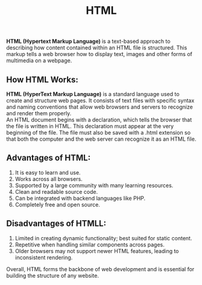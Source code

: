 <header>
  <h1>HTML</h1>
</header>
<body>
  <p><b>HTML (Hypertext Markup Language) </b>is a text-based approach to describing how content contained within an HTML file is structured. This markup tells a web browser how to display text, images and other forms of multimedia on a webpage.</p>
  <h2>How HTML Works:</h2>
  <p><b>HTML (HyperText Markup Language)</b> is a standard language used to create and structure web pages. It consists of text files with specific syntax and naming conventions that allow web browsers and servers to recognize and render them properly.<br>An HTML document begins with a <!DOCTYPE html> declaration, which tells the browser that the file is written in HTML. This declaration must appear at the very beginning of the file. The file must also be saved with a .html extension so that both the computer and the web server can recognize it as an HTML file.</p>
<h2>Advantages of HTML:</h2>
  <ol type='1'>
    <li>It is easy to learn and use.</li>
    <li>Works across all browsers.</li>
    <li>Supported by a large community with many learning resources.</li>
    <li>Clean and readable source code.</li>
    <li>Can be integrated with backend languages like PHP.</li>
    <li>Completely free and open source.</li>
  </ol>
  <h2>Disadvantages of HTMLL:</h2>
  <ol type='1'>
    <li>Limited in creating dynamic functionality; best suited for static content.</li>
    <li>Repetitive when handling similar components across pages.</li>
    <li>Older browsers may not support newer HTML features, leading to inconsistent rendering.</li>
  </ol>
  </body>
  <footer>
    <p>Overall, HTML forms the backbone of web development and is essential for building the structure of any website.</p>
  </footer>
